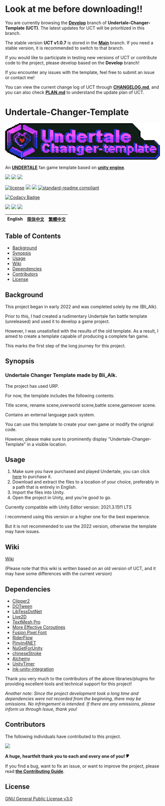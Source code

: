# Look at me before downloading!!
You are currently browsing the **[Develop](https://github.com/Bli-AIk/Undertale-Changer-Template/tree/develop)** branch of **Undertale-Changer-Template (UCT)**. The latest updates for UCT will be prioritized in this branch.

The stable version **UCT v1.0.7** is stored in the **[Main](https://github.com/Bli-AIk/Undertale-Changer-Template/tree/main)** branch. If you need a stable version, it is recommended to switch to that branch.

If you would like to participate in testing new versions of UCT or contribute code to the project, please develop based on the **Develop** branch!

If you encounter any issues with the template, feel free to submit an issue or contact me!

You can view the current change log of UCT through [**CHANGELOG.md**](CHANGELOG.md), and you can also check **[PLAN.md](PLAN.md)** to understand the update plan of UCT.

# Undertale-Changer-Template

<p align="center">
  <img src="logo.png" style="image-rendering: pixelated;">
</p>


An [**UNDERTALE**](https://undertale.com/) fan game template based on [**unity engine**](https://unity.com).

![](https://img.shields.io/badge/C%23-239120?style=for-the-badge&logo=csharp&logoColor=white)
![](https://img.shields.io/badge/Rider-000000?style=for-the-badge&logo=Rider&logoColor=white)
![](https://img.shields.io/badge/Unity-100000?style=for-the-badge&logo=unity&logoColor=white)

[![license](https://img.shields.io/github/license/Bli-AIk/Undertale-Changer-Template
)](LICENSE)
<img src="https://img.shields.io/github/repo-size/Bli-AIk/Undertale-Changer-Template.svg"/>
<img src="https://img.shields.io/github/last-commit/Bli-AIk/Undertale-Changer-Template.svg"/>
[![standard-readme compliant](https://img.shields.io/badge/readme%20style-standard-brightgreen.svg?style=flat-square)](https://github.com/RichardLitt/standard-readme)

[![Codacy Badge](https://app.codacy.com/project/badge/Grade/898e9474ef654b3481178c2cf75bb774)](https://app.codacy.com/gh/Bli-AIk/Undertale-Changer-Template/dashboard?utm_source=gh&utm_medium=referral&utm_content=&utm_campaign=Badge_grade)

[![](https://img.shields.io/badge/Tencent_QQ-EB1923?style=for-the-badge&logo=TencentQQ&logoColor=white)](http://qm.qq.com/cgi-bin/qm/qr?_wv=1027&k=wK7VVbI0VU8mPpG94nDLsHaLRbky5cMT&authKey=LQfQsHtXTqbrRdmhSgUtxesNz9UmiETjymrhJF%2BFT1pAiEy0HUxSfM%2Fx%2FsTdOUC%2F&noverify=0&group_code=289694657)
[![](https://dcbadge.limes.pink/api/server/xvYKa2pSN6)](https://discord.gg/xvYKa2pSN6)
[![](https://img.shields.io/badge/Game%20Jolt-CCFF00?style=for-the-badge&logo=Game%20Jolt&logoColor=black)](https://gamejolt.com/games/undertale_changer_template/771575)


| English | [简体中文](README_zh-CN.md) | [繁體中文](README_zh-TW.md) |
|:---------------------:|:---------------------------:|:---------------------------:|



## Table of Contents

- [Background](#background)
- [Synopsis](#synopsis)
- [Usage](#usage)
- [Wiki](#wiki)
- [Dependencies](#Dependencies)
- [Contributors](#Contributors)
- [License](#license)


## Background
This project began in early 2022 and was completed solely by me (Bli_AIk).

Prior to this, I had created a rudimentary Undertale fan battle template (unreleased) and used it to develop a game project.

However, I was unsatisfied with the results of the old template. As a result, I aimed to create a template capable of producing a complete fan game.

This marks the first step of the long journey for this project.

## Synopsis
### Undertale Changer Template made by Bli_AIk.

The project has used URP.

For now, the template includes the following contents:

Title scene, rename scene,overworld scene,battle scene,gameover scene.

Contains an external language pack system.

You can use this template to create your own game or modify the original code. 

However, please make sure to prominently display "Undertale-Changer-Template" in a visible location.


## Usage
1. Make sure you have purchased and played Undertale, you can click [here](https://undertale.com/) to purchase it.
2. Download and extract the files to a location of your choice, preferably in a path that is entirely in English.
3. Import the files into Unity.
4. Open the project in Unity, and you're good to go.

Currently compatible with Unity Editor version: 2021.3.15f1 LTS

I recommend using this version or a higher one for the best experience.

But it is not recommended to use the 2022 version, otherwise the template may have issues.


## Wiki

[Wiki](https://github.com/Bli-AIk/Undertale-Changer-Template/wiki)

(Please note that this wiki is written based on an old version of UCT, and it may have some differences with the current version)

## Dependencies
- [Clipper2](https://github.com/AngusJohnson/Clipper2)
- [DOTween](https://dotween.demigiant.com/)
- [LibTessDotNet](https://github.com/speps/LibTessDotNet)
- [Live2D](https://www.live2d.com/cubism/download/viewer-unity/)
- [TextMesh Pro](https://docs.unity3d.com/Packages/com.unity.textmeshpro@2.1/manual/index.html)
- [More Effective Coroutines](http://trinary.tech/category/mec/)
- [Fusion Pixel Font](https://github.com/TakWolf/fusion-pixel-font)
- [RiderFlow](https://www.jetbrains.com/riderflow/)
- [Pinyin4NET](https://github.com/hyjiacan/Pinyin4NET)
- [NuGetForUnity](https://github.com/GlitchEnzo/NuGetForUnity)
- [chineseStroke](https://github.com/WTree/chineseStroke)
- [Alchemy](https://github.com/AnnulusGames/Alchemy)
- [UnityTimer](https://github.com/akbiggs/UnityTimer)
- [ink-unity-integration](https://github.com/inkle/ink-unity-integration)

Thank you very much to the contributors of the above libraries/plugins for providing excellent tools and technical support for this project!

*Another note: Since the project development took a long time and dependencies were not recorded from the beginning, there may be omissions. No infringement is intended. If there are any omissions, please inform us through Issue, thank you!*

## Contributors
The following individuals have contributed to this project.

<a href = "https://github.com/Bli-AIk/Undertale-Changer-Template/Python/graphs/contributors">
  <img src = "https://contrib.rocks/image?repo=Bli-AIk/Undertale-Changer-Template"/>
</a>

**A huge, heartfelt thank you to each and every one of you! 🎔**

If you find a bug, want to fix an issue, or want to improve the project, please read **[the Contributing Guide](CONTRIBUTING.md)**.

## License

[GNU General Public License v3.0](../main/LICENSE)

